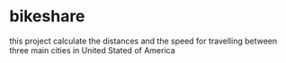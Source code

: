 # bikeshare
this project calculate the distances and the speed for travelling between three main cities in United Stated of America 
